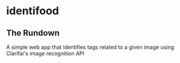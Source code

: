 identifood
===============

The Rundown
----------------
A simple web app that identifies tags related to a given image using Clarifai's image recognition API
